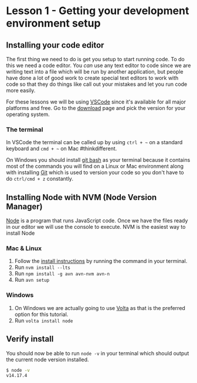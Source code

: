 # Lesson 1 - Getting your development environment setup

## Installing your code editor

The first thing we need to do is get you setup to start running code. To do this we need a code editor. You *can* use any text editor to code since we are writing text into a file which will be run by another application, but people have done a lot of good work to create special text editors to work with code so that they do things like call out your mistakes and let you run code more easily.

For these lessons we will be using [VSCode](https://code.visualstudio.com/) since it's available for all major platforms and free. Go to the [download](https://code.visualstudio.com/Download) page and pick the version for your operating system.

### The terminal

In VSCode the terminal can be called up by using `ctrl + ~` on a standard keyboard and `cmd + ~` on Mac #thinkdifferent.

On Windows you should install [git bash](https://gitforwindows.org/) as your terminal because it contains most of the commands you will find on a Linux or Mac environment along with installing [Git](https://git-scm.com/) which is used to version your code so you don't have to do `ctrl/cmd + z` constantly.

## Installing Node with NVM (Node Version Manager)

[Node](https://nodejs.org/en/) is a program that runs JavaScript code. Once we have the files ready in our editor we will use the console to execute. NVM is the easiest way to install Node 

### Mac & Linux

1. Follow the [install instructions](https://github.com/nvm-sh/nvm#install--update-script) by running the command in your terminal.
2. Run `nvm install --lts`
3. Run `npm install -g avn avn-nvm avn-n`
4. Run `avn setup`

### Windows

1. On Windows we are actually going to use [Volta](https://docs.volta.sh/guide/getting-started) as that is the preferred option for this tutorial.
2. Run `volta install node`

## Verify install

You should now be able to run `node -v` in your terminal which should output the current node version installed.

```bash
$ node -v
v14.17.4
```
